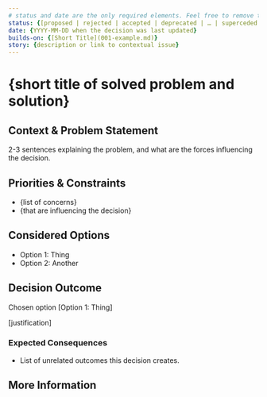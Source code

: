 ```yaml
---
# status and date are the only required elements. Feel free to remove the rest.
status: {[proposed | rejected | accepted | deprecated | … | superceded by [001-example](001-example.md)]}
date: {YYYY-MM-DD when the decision was last updated}
builds-on: {[Short Title](001-example.md)}
story: {description or link to contextual issue}
---
```


# {short title of solved problem and solution}

## Context & Problem Statement

2-3 sentences explaining the problem, and what are the forces influencing the decision.

<!-- The language in this section is value-neutral. It is simply describing facts. -->

## Priorities & Constraints <!-- optional -->

- {list of concerns}
- {that are influencing the decision}

## Considered Options

- Option 1: Thing
- Option 2: Another

## Decision Outcome

Chosen option [Option 1: Thing]

[justification]

### Expected Consequences <!-- optional -->

- List of unrelated outcomes this decision creates.
<!-- Positive, negative, and/or neutral consequences, as lll of them affect the team and project in the future. -->

## More Information <!-- optional -->

<!-- * Resources reviewed as part of making this decision -->
<!-- * Links to any supporting documents or resources -->
<!-- * Related PRs -->
<!-- * Related User Journeys -->

